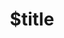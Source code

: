 ---
title: $title
second_title: Aspose.OMR for .NET API Reference
description: $description
type: docs
weight: $weight
url: /net/$ref/
---